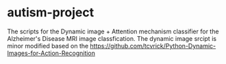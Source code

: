 # autism-project
The scripts for the Dynamic image + Attention mechanism classifier for the Alzheimer's Disease MRI image classfication.
The dynamic image srcipt is minor modified based on the https://github.com/tcvrick/Python-Dynamic-Images-for-Action-Recognition 
